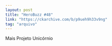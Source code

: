 ```yaml
---
layout: post
title: "HeroBuzz #48"
link: "https://ckarchive.com/b/p9ueh9h33v9ng"
tag: "arquivo"
---
```

Mais Projeto Unicórnio